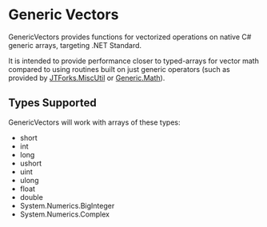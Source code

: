 Generic Vectors
===================

GenericVectors provides functions for vectorized operations on native C# generic arrays, targeting .NET Standard.

It is intended
to provide performance closer to typed-arrays for vector math compared to using routines built on just generic operators (such as provided by
[JTForks.MiscUtil](https://github.com/jaredthirsk/JTForks.MiscUtil) or [Generic.Math](https://github.com/HelloKitty/Generic.Math)).

Types Supported
---------------
GenericVectors will work with arrays of these types:
* short
* int
* long
* ushort
* uint
* ulong
* float
* double
* System.Numerics.BigInteger
* System.Numerics.Complex

